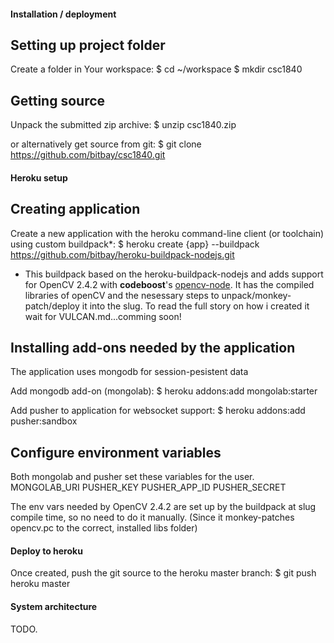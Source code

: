 #### Installation / deployment

## Setting up project folder

Create a folder in Your workspace:
	$ cd ~/workspace
	$ mkdir csc1840

## Getting source

Unpack the submitted zip archive:
	$ unzip csc1840.zip
	
or alternatively get source from git:
	$ git clone https://github.com/bitbay/csc1840.git

#### Heroku setup

## Creating application

Create a new application with the heroku command-line client (or toolchain) using custom buildpack*:
	$ heroku create {app} --buildpack https://github.com/bitbay/heroku-buildpack-nodejs.git

* This buildpack based on the heroku-buildpack-nodejs and adds support for OpenCV 2.4.2 with <strong>codeboost</strong>'s <a href="https://github.com/codeboost/opencv-node">opencv-node</a>.
It has the compiled libraries of openCV and the nesessary steps to unpack/monkey-patch/deploy it into the slug.
To read the full story on how i created it wait for VULCAN.md...comming soon!

## Installing add-ons needed by the application

The application uses mongodb for session-pesistent data

Add mongodb add-on (mongolab):
	$ heroku addons:add mongolab:starter

Add pusher to application for websocket support:
	$ heroku addons:add pusher:sandbox

## Configure environment variables

Both mongolab and pusher set these variables for the user.
	MONGOLAB_URI
	PUSHER_KEY
	PUSHER_APP_ID
	PUSHER_SECRET
	
The env vars needed by OpenCV 2.4.2 are set up by the buildpack at slug compile time, so no need to do it manually.
(Since it monkey-patches opencv.pc to the correct, installed libs folder)

#### Deploy to heroku

Once created, push the git source to the heroku master branch:
	$ git push heroku master


#### System architecture

TODO.
